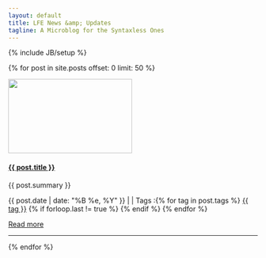 ```yaml
---
layout: default
title: LFE News &amp; Updates
tagline: A Microblog for the Syntaxless Ones
---
```

{% include JB/setup %}

{% for post in site.posts offset: 0 limit: 50 %}
<div class="row">
  <div class="span7">    
    <div class="row">
      <div class="span2">
        <a href="{{ post.url }}" >
            <img border="0" width="250" height="150" src="/img/posts/{{ post.image }}" alt="">
        </a>
      </div>
      <div class="span5">
		<h4><strong><a href="{{ post.url }}">{{ post.title }}</a></strong></h4>      
        <p>
          {{ post.summary }}
        </p>
		<p>
          <i class="icon-calendar"></i> {{ post.date | date: "%B %e, %Y" }}
          | <i class="icon-comment"></i> <a href="http://erjjones.github.com{{ post.url }}#disqus_thread" data-disqus-identifier="{{ post.url }}"></a>     
		  | <i class="icon-tags"></i> Tags :{% for tag in post.tags %} <a href="/tags/{{ tag }}" rel="tooltip" title="View posts tagged with &quot;{{ tag }}&quot;"><span class="label label-info">{{ tag }}</span></a>  {% if forloop.last != true %} {% endif %} {% endfor %}		            
        </p>
        <p><a href="{{ post.url }}">Read more</a></p>
      </div>
    </div>    
	<hr>
  </div>
</div>
{% endfor %}	
